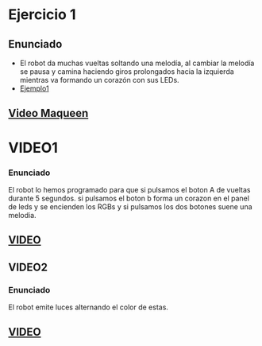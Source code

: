 # Ejercicio 1

## Enunciado

- El robot da muchas vueltas soltando una melodía, al cambiar la melodía se pausa y camina haciendo giros prolongados hacia la izquierda mientras va formando un corazón con sus LEDs.
- [Ejemplo1](ejemplo1makecode.txt)
## [Video Maqueen](https://www.youtube.com/shorts/jI-gzPn0nyo)

# VIDEO1

### Enunciado
El robot lo hemos programado para que si pulsamos el boton A de vueltas durante 5 segundos. si pulsamos el boton b forma un corazon en el panel de leds y se encienden los RGBs y si pulsamos los dos botones suene una melodia.
## [VIDEO](https://youtube.com/shorts/2Im5JwDPNg4)




## VIDEO2

### Enunciado
El robot emite luces alternando el color de estas.
## [VIDEO](https://youtube.com/shorts/Vo7jA3MEMOQ?feature=share)

